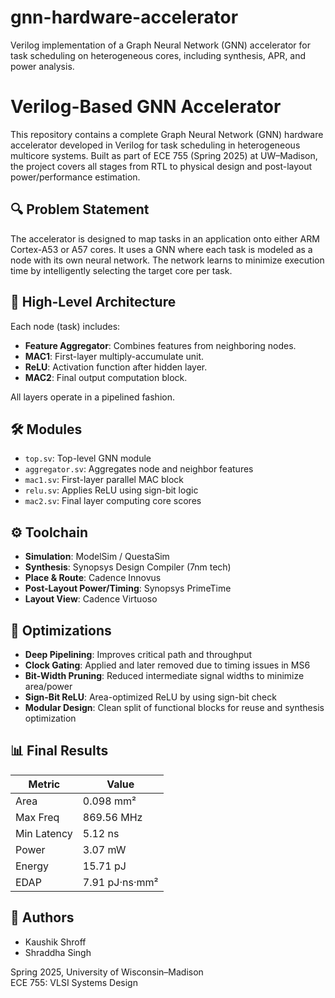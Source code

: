 # gnn-hardware-accelerator
Verilog implementation of a Graph Neural Network (GNN) accelerator for task scheduling on heterogeneous cores, including synthesis, APR, and power analysis.

# Verilog-Based GNN Accelerator

This repository contains a complete Graph Neural Network (GNN) hardware accelerator developed in Verilog for task scheduling in heterogeneous multicore systems. Built as part of ECE 755 (Spring 2025) at UW–Madison, the project covers all stages from RTL to physical design and post-layout power/performance estimation.

## 🔍 Problem Statement

The accelerator is designed to map tasks in an application onto either ARM Cortex-A53 or A57 cores. It uses a GNN where each task is modeled as a node with its own neural network. The network learns to minimize execution time by intelligently selecting the target core per task.

## 📐 High-Level Architecture

Each node (task) includes:
- **Feature Aggregator**: Combines features from neighboring nodes.
- **MAC1**: First-layer multiply-accumulate unit.
- **ReLU**: Activation function after hidden layer.
- **MAC2**: Final output computation block.

All layers operate in a pipelined fashion.

## 🛠️ Modules

- `top.sv`: Top-level GNN module
- `aggregator.sv`: Aggregates node and neighbor features
- `mac1.sv`: First-layer parallel MAC block
- `relu.sv`: Applies ReLU using sign-bit logic
- `mac2.sv`: Final layer computing core scores

## ⚙️ Toolchain

- **Simulation**: ModelSim / QuestaSim
- **Synthesis**: Synopsys Design Compiler (7nm tech)
- **Place & Route**: Cadence Innovus
- **Post-Layout Power/Timing**: Synopsys PrimeTime
- **Layout View**: Cadence Virtuoso

## 🧠 Optimizations

- **Deep Pipelining**: Improves critical path and throughput
- **Clock Gating**: Applied and later removed due to timing issues in MS6
- **Bit-Width Pruning**: Reduced intermediate signal widths to minimize area/power
- **Sign-Bit ReLU**: Area-optimized ReLU by using sign-bit check
- **Modular Design**: Clean split of functional blocks for reuse and synthesis optimization

## 📊 Final Results

| Metric          | Value         |
|-----------------|---------------|
| Area            | 0.098 mm²     |
| Max Freq        | 869.56 MHz    |
| Min Latency     | 5.12 ns       |
| Power           | 3.07 mW       |
| Energy          | 15.71 pJ      |
| EDAP            | 7.91 pJ·ns·mm²|

## 👥 Authors

- Kaushik Shroff
- Shraddha Singh

Spring 2025, University of Wisconsin–Madison  
ECE 755: VLSI Systems Design
